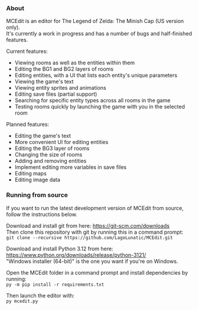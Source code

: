 
### About

MCEdit is an editor for The Legend of Zelda: The Minish Cap (US version only).  
It's currently a work in progress and has a number of bugs and half-finished features.  

Current features:
* Viewing rooms as well as the entities within them
* Editing the BG1 and BG2 layers of rooms
* Editing entities, with a UI that lists each entity's unique parameters
* Viewing the game's text
* Viewing entity sprites and animations
* Editing save files (partial support)
* Searching for specific entity types across all rooms in the game
* Testing rooms quickly by launching the game with you in the selected room

Planned features:
* Editing the game's text
* More convenient UI for editing entities
* Editing the BG3 layer of rooms
* Changing the size of rooms
* Adding and removing entities
* Implement editing more variables in save files
* Editing maps
* Editing image data

### Running from source

If you want to run the latest development version of MCEdit from source, follow the instructions below.

Download and install git from here: https://git-scm.com/downloads  
Then clone this repository with git by running this in a command prompt:  
`git clone --recursive https://github.com/LagoLunatic/MCEdit.git`  

Download and install Python 3.12 from here: https://www.python.org/downloads/release/python-3121/  
"Windows installer (64-bit)" is the one you want if you're on Windows.

Open the MCEdit folder in a command prompt and install dependencies by running:  
`py -m pip install -r requirements.txt`  

Then launch the editor with:  
`py mcedit.py`  
